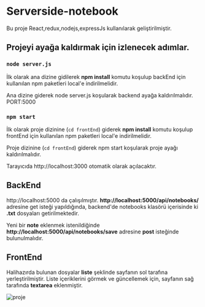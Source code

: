 # Serverside-notebook

Bu proje React,redux,nodejs,expressJs kullanılarak geliştirilmiştir.

## Projeyi ayağa kaldırmak için izlenecek adımlar.

### `node server.js`
İlk olarak ana dizine gidilerek **npm install** komutu koşulup backEnd için kullanılan npm paketleri local'e indirilmelidir.

Ana dizine giderek node server.js koşularak backend ayağa kaldırılmalıdır.
PORT:5000

### `npm start`
İlk olarak proje dizinine (`cd frontEnd`) giderek **npm install** komutu koşulup frontEnd için kullanılan npm paketleri local'e indirilmelidir.

Proje dizinine (`cd frontEnd`) giderek npm start koşularak proje ayağı kaldırılmalıdır.

Tarayıcıda http://localhost:3000 otomatik olarak açılacaktır.

## BackEnd

http://localhost:5000 da çalışılmıştır.
**http://localhost:5000/api/notebooks/** adresine get isteği yapıldığında, backend'de notebooks klasörü içerisinde ki **.txt** dosyaları getirilmektedir.

Yeni bir **note** eklenmek istenildiğinde **http://localhost:5000/api/notebooks/save** adresine **post** isteğinde bulunulmalıdır.

## FrontEnd

Halihazırda bulunan dosyalar **liste** şeklinde sayfanın sol tarafına yerleştirilmiştir.
Liste içeriklerini görmek ve güncellemek için, sayfanın sağ tarafında **textarea** eklenmiştir.

![proje](https://user-images.githubusercontent.com/56710444/106760796-369d7f00-6645-11eb-97bb-dcac4bc9bf51.png)
